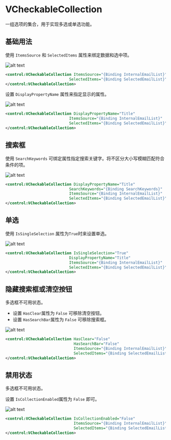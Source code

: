 
# VCheckableCollection

一组选项的集合，用于实现多选或单选功能。


## 基础用法


使用 `ItemsSource` 和 `SelectedItems` 属性来绑定数据和选中项。



![alt text](assets/recording-2.gif)

```xml
<control:VCheckableCollection ItemsSource="{Binding InternalEmailList}"
                            SelectedItems="{Binding SelectedEmailList}">
</control:VCheckableCollection>
```

设置 `DisplayPropertyName` 属性来指定显示的属性。

![alt text](assets/recording-6.gif)


```xml
<control:VCheckableCollection DisplayPropertyName="Title"
                            ItemsSource="{Binding InternalEmailList}"
                            SelectedItems="{Binding SelectedEmailList}">
</control:VCheckableCollection>
```


## 搜索框


使用 `SearchKeywords` 可绑定属性指定搜索关键字。将不区分大小写模糊匹配符合条件的项。


![alt text](assets/recording-5.gif)

```xml
<control:VCheckableCollection DisplayPropertyName="Title"
                            SearchKeywords="{Binding SearchKeywords}"
                            ItemsSource="{Binding InternalEmailList}"
                            SelectedItems="{Binding SelectedEmailList}">
</control:VCheckableCollection>
```



## 单选

使用 `IsSingleSelection` 属性为`True`时来设置单选。


![alt text](assets/recording-3.gif)



```xml
<control:VCheckableCollection IsSingleSelection="True"
                            DisplayPropertyName="Title"
                            ItemsSource="{Binding InternalEmailList}"
                            SelectedItems="{Binding SelectedEmailList}">
</control:VCheckableCollection>


```



## 隐藏搜索框或清空按钮


多选框不可用状态。

* 设置 `HasClear`属性为 `False` 可移除清空按钮。
* 设置 `HasSearchBar`属性为 `False` 可移除搜索框。

![alt text](assets/image-51.png)

```xml
<control:VCheckableCollection HasClear="False"
                              HasSearchBar="False"
                              ItemsSource="{Binding InternalEmailList}"
                              SelectedItems="{Binding SelectedEmailList}">
</control:VCheckableCollection>

```


## 禁用状态


多选框不可用状态。

设置 `IsCollectionEnabled`属性为 `False` 即可。

![alt text](assets/image-50.png)

```xml
<control:VCheckableCollection IsCollectionEnabled="False"
                              ItemsSource="{Binding InternalEmailList}"
                              SelectedItems="{Binding SelectedEmailList}">
</control:VCheckableCollection>

```

